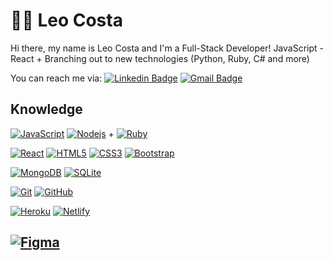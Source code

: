 # :man_technologist: Leo Costa

Hi there, my name is Leo Costa and I'm a Full-Stack Developer! JavaScript - React + Branching out to new technologies (Python, Ruby, C# and more)

You can reach me via: 
[![Linkedin Badge](https://img.shields.io/badge/-LinkedIn-blue?style=flat-square&logo=Linkedin&logoColor=white&link=https://https://www.linkedin.com/in/leonardo-costa-programmer/)](https://www.linkedin.com/in/leonardo-costa-programmer/)
[![Gmail Badge](https://img.shields.io/badge/-Gmail-c14438?style=flat-square&logo=Gmail&logoColor=white&link=mailto:leo.costa.programming@gmail.com)](mailto:leo.costa.programming@gmail.com)

## Knowledge
[![JavaScript](https://img.shields.io/badge/-JavaScript-black?style=flat-square&logo=javascript&link=https://github.com/Leoprogramming/)](https://github.com/Leoprogramming/)
[![Nodejs](https://img.shields.io/badge/-Nodejs-black?style=flat-square&logo=Node.js&link=https://github.com/Leoprogramming/)](https://github.com/Leoprogramming/)
+
[![Ruby](https://img.shields.io/badge/-Ruby-black?style=flat-square&logo=ruby&logoColor=red&link=https://github.com/Leoprogramming/)](https://github.com/Leoprogramming/)

[![React](https://img.shields.io/badge/-React-black?style=flat-square&logo=react&link=https://github.com/Leoprogramming/)](https://github.com/Leoprogramming/)
[![HTML5](https://img.shields.io/badge/-HTML5-E34F26?style=flat-square&logo=html5&logoColor=white&link=https://github.com/Leoprogramming/)](https://github.com/Leoprogramming/)
[![CSS3](https://img.shields.io/badge/-CSS3-1572B6?style=flat-square&logo=css3&link=https://github.com/Leoprogramming/)](https://github.com/Leoprogramming/)
[![Bootstrap](https://img.shields.io/badge/-Bootstrap-563D7C?style=flat-square&logo=bootstrap&link=https://github.com/Leoprogramming/)](https://github.com/Leoprogramming/)

[![MongoDB](https://img.shields.io/badge/-MongoDB-black?style=flat-square&logo=mongodb&link=https://github.com/Leoprogramming/)](https://github.com/Leoprogramming/)
[![SQLite](https://img.shields.io/badge/-sqlite-black?style=flat-square&logo=sqlite&link=https://github.com/Leoprogramming/)](https://github.com/Leoprogramming/)

[![Git](https://img.shields.io/badge/-Git-black?style=flat-square&logo=git&link=https://github.com/Leoprogramming/)](https://github.com/Leoprogramming/)
[![GitHub](https://img.shields.io/badge/-GitHub-181717?style=flat-square&logo=github&link=https://github.com/Leoprogramming/)](https://github.com/Leoprogramming/)

[![Heroku](https://img.shields.io/badge/-Heroku-430098?style=flat-square&logo=heroku&link=https://github.com/Leoprogramming/)](https://github.com/Leoprogramming/)
[![Netlify](https://img.shields.io/badge/-Netlify-430098?style=flat-square&logo=netlify&link=https://github.com/Leoprogramming/)](https://github.com/Leoprogramming/)

[![Figma](https://img.shields.io/badge/-Figma-black?style=flat-square&logo=figma&link=https://github.com/Leoprogramming/)](https://github.com/Leoprogramming/)
---

<!--
**Leoprogramming/Leoprogramming** is a ✨ _special_ ✨ repository because its `README.md` (this file) appears on your GitHub profile.

Here are some ideas to get you started:

- 🔭 I’m currently working on ...
- 🌱 I’m currently learning ...
- 👯 I’m looking to collaborate on ...
- 🤔 I’m looking for help with ...
- 💬 Ask me about ...
- 📫 How to reach me: ...
- 😄 Pronouns: ...
- ⚡ Fun fact: ...
-->
